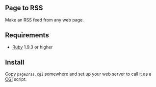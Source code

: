 Page to RSS
-----------

Make an RSS feed from any web page.

Requirements
------------

- [Ruby](https://ruby-lang.org) 1.9.3 or higher

Install
-------

Copy `page2rss.cgi` somewhere and set up your web server to call it as a [CGI](https://en.wikipedia.org/wiki/Common_Gateway_Interface) script.
